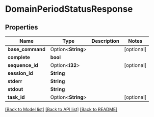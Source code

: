 # DomainPeriodStatusResponse

## Properties

Name | Type | Description | Notes
------------ | ------------- | ------------- | -------------
**base_command** | Option<**String**> |  | [optional]
**complete** | **bool** |  | 
**sequence_id** | Option<**i32**> |  | [optional]
**session_id** | **String** |  | 
**stderr** | **String** |  | 
**stdout** | **String** |  | 
**task_id** | Option<**String**> |  | [optional]

[[Back to Model list]](../README.md#documentation-for-models) [[Back to API list]](../README.md#documentation-for-api-endpoints) [[Back to README]](../README.md)


